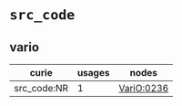 # `src_code`

## vario

| curie       |   usages | nodes                                                   |
|-------------|----------|---------------------------------------------------------|
| src_code:NR |        1 | [VariO:0236](http://purl.obolibrary.org/obo/VariO_0236) |


